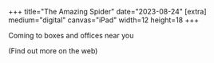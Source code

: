 +++
title="The Amazing Spider"
date="2023-08-24"
[extra]
medium="digital"
canvas="iPad"
width=12
height=18
+++

Coming to boxes and offices near you

(Find out more on the web)